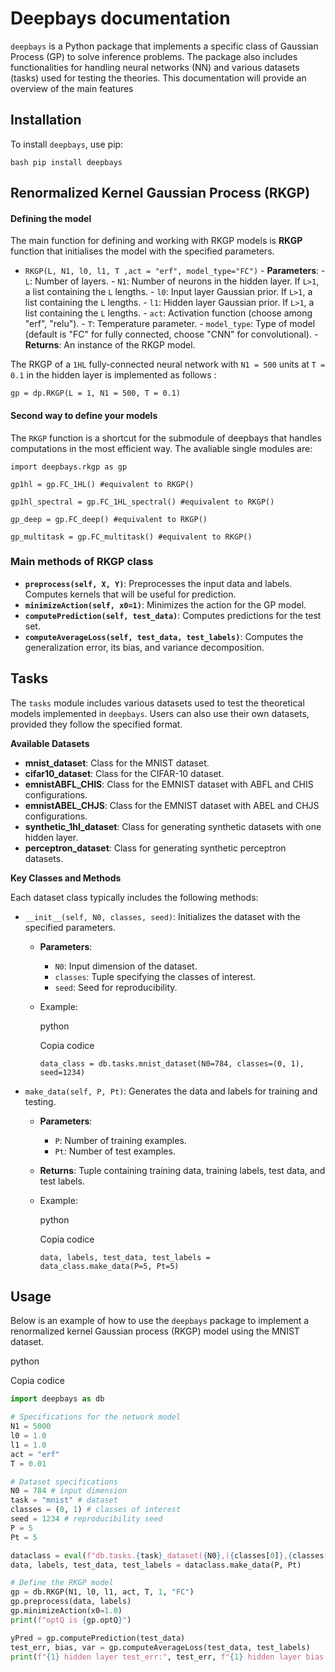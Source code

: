 # Deepbays documentation
`deepbays` is a Python package that implements a specific class of Gaussian Process (GP) to solve inference problems. The package also includes functionalities for handling neural networks (NN) and various datasets (tasks) used for testing the theories. This documentation will provide an overview of the main features
## Installation 
To install `deepbays`, use pip:
```
bash pip install deepbays
```

## Renormalized Kernel Gaussian Process (RKGP)
#### Defining the model 
The main function for defining and working with RKGP models is **RKGP** function that initialises the model with the specified parameters.

- `RKGP(L, N1, l0, l1, T ,act = "erf", model_type="FC")`
        - **Parameters**:
	        - `L`: Number of layers.
            - `N1`: Number of neurons in the hidden layer. If `L>1`, a list containing the `L` lengths. 
            - `l0`: Input layer Gaussian prior. If `L>1`, a list containing the `L` lengths.
            - `l1`: Hidden layer Gaussian prior. If `L>1`, a list containing the `L` lengths.
            - `act`: Activation function (choose among "erf", "relu").
            - `T`: Temperature parameter.
            - `model_type`: Type of model (default is "FC" for fully connected, choose "CNN" for convolutional).
        - **Returns**: An instance of the RKGP model.

The RKGP of a `1HL` fully-connected neural network with `N1 = 500` units at `T = 0.1` in the hidden layer is implemented as follows : 
```
gp = dp.RKGP(L = 1, N1 = 500, T = 0.1)
```
#### Second way to define your models
The `RKGP` function is a shortcut for the submodule of deepbays that handles computations in the most efficient way. The avaliable single modules are:
```
import deepbays.rkgp as gp

gp1hl = gp.FC_1HL() #equivalent to RKGP()

gp1hl_spectral = gp.FC_1HL_spectral() #equivalent to RKGP()

gp_deep = gp.FC_deep() #equivalent to RKGP()

gp_multitask = gp.FC_multitask() #equivalent to RKGP()
```

### Main methods of RKGP class

- **`preprocess(self, X, Y)`**: Preprocesses the input data and labels. Computes kernels that will be useful for prediction.
- **`minimizeAction(self, x0=1)`**: Minimizes the action for the GP model.
- **`computePrediction(self, test_data)`**: Computes predictions for the test set.
- **`computeAverageLoss(self, test_data, test_labels)`**: Computes the generalization error, its bias, and variance decomposition.

## Tasks
The `tasks` module includes various datasets used to test the theoretical models implemented in `deepbays`. Users can also use their own datasets, provided they follow the specified format.

**Available Datasets**

- **mnist_dataset**: Class for the MNIST dataset.
- **cifar10_dataset**: Class for the CIFAR-10 dataset.
- **emnistABFL_CHIS**: Class for the EMNIST dataset with ABFL and CHIS configurations.
- **emnistABEL_CHJS**: Class for the EMNIST dataset with ABEL and CHJS configurations.
- **synthetic_1hl_dataset**: Class for generating synthetic datasets with one hidden layer.
- **perceptron_dataset**: Class for generating synthetic perceptron datasets.

**Key Classes and Methods**

Each dataset class typically includes the following methods:

- `__init__(self, N0, classes, seed)`: Initializes the dataset with the specified parameters.
    
    - **Parameters**:
        - `N0`: Input dimension of the dataset.
        - `classes`: Tuple specifying the classes of interest.
        - `seed`: Seed for reproducibility.
    - Example:
        
        python
        
        Copia codice
        
        `data_class = db.tasks.mnist_dataset(N0=784, classes=(0, 1), seed=1234)`
        
- `make_data(self, P, Pt)`: Generates the data and labels for training and testing.
    
    - **Parameters**:
        - `P`: Number of training examples.
        - `Pt`: Number of test examples.
    - **Returns**: Tuple containing training data, training labels, test data, and test labels.
    - Example:
        
        python
        
        Copia codice
        
        `data, labels, test_data, test_labels = data_class.make_data(P=5, Pt=5)`
## Usage

Below is an example of how to use the `deepbays` package to implement a renormalized kernel Gaussian process (RKGP) model using the MNIST dataset.

python

Copia codice

```python
import deepbays as db

# Specifications for the network model
N1 = 5000
l0 = 1.0
l1 = 1.0
act = "erf"
T = 0.01

# Dataset specifications
N0 = 784 # input dimension
task = "mnist" # dataset
classes = (0, 1) # classes of interest
seed = 1234 # reproducibility seed
P = 5
Pt = 5

dataclass = eval(f"db.tasks.{task}_dataset({N0},({classes[0]},{classes[1]}), {seed})")
data, labels, test_data, test_labels = dataclass.make_data(P, Pt)

# Define the RKGP model
gp = db.RKGP(N1, l0, l1, act, T, 1, "FC")
gp.preprocess(data, labels)
gp.minimizeAction(x0=1.0)
print(f"optQ is {gp.optQ}")

yPred = gp.computePrediction(test_data)
test_err, bias, var = gp.computeAverageLoss(test_data, test_labels)
print(f"{1} hidden layer test_err:", test_err, f"{1} hidden layer bias:", bias)

```
